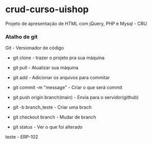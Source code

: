 # crud-curso-uishop

Projeto de apresentação de HTML com jQuery, PHP e Mysql - CRU


### Atalho de git
Git - Versionador de código

- git clone - trazer o projeto pra sua máquina
- git pull - Atualizar sua máquina
- git add - Adicionar os arquivos para commitar
- git commit -m "message" - Criar o que será commit
- git push origin branch(main) - Envia para o servidor(github)

- git -b branch_teste - Criar uma brach
- git checkout branch - Mudar de branch
- git status - Ver o que foi alterado

teste - ERP-102